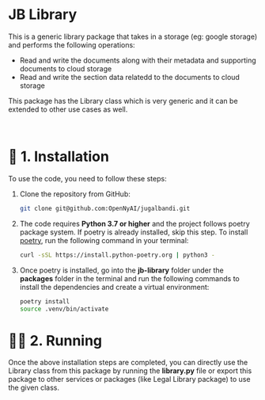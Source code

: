 # JB Library

This is a generic library package that takes in a storage (eg: google storage) and performs the following operations:

- Read and write the documents along with their metadata and supporting documents to cloud storage
- Read and write the section data relatedd to the documents to cloud storage

This package has the Library class which is very generic and it can be extended to other use cases as well.

<br>

# 🔧 1. Installation

To use the code, you need to follow these steps:

1. Clone the repository from GitHub:

   ```bash
   git clone git@github.com:OpenNyAI/jugalbandi.git
   ```

2. The code requires **Python 3.7 or higher** and the project follows poetry package system. If poetry is already installed, skip this step. To install [poetry](https://python-poetry.org/docs/), run the following command in your terminal:

   ```bash
   curl -sSL https://install.python-poetry.org | python3 -
   ```

3. Once poetry is installed, go into the **jb-library** folder under the **packages** folder in the terminal and run the following commands to install the dependencies and create a virtual environment:

   ```bash
   poetry install
   source .venv/bin/activate
   ```

# 🏃🏻 2. Running

Once the above installation steps are completed, you can directly use the Library class from this package by running the **library.py** file or export this package to other services or packages (like Legal Library package) to use the given class.
